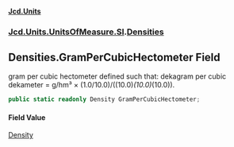 #### [Jcd.Units](index 'index')
### [Jcd.Units.UnitsOfMeasure.SI](Jcd.Units.UnitsOfMeasure.SI 'Jcd.Units.UnitsOfMeasure.SI').[Densities](Densities 'Jcd.Units.UnitsOfMeasure.SI.Densities')

## Densities.GramPerCubicHectometer Field

gram per cubic hectometer defined such that: dekagram per cubic dekameter = g/hm³ ×
(1.0/10.0)/((10.0)*(10.0)*(10.0)).

```csharp
public static readonly Density GramPerCubicHectometer;
```

#### Field Value
[Density](Density 'Jcd.Units.UnitTypes.Density')